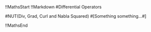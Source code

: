 !!MathsStart
!!Markdown
#Differential Operators

#NUT(Div, Grad, Curl and Nabla Squared)
#[Something something...#]


!!MathsEnd